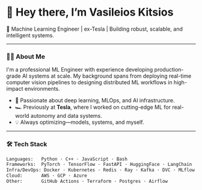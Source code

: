 # 👋 Hey there, I’m Vasileios Kitsios

🚀 Machine Learning Engineer | ex-Tesla | Building robust, scalable, and intelligent systems.

---

### 👨‍💻 About Me

I'm a professional ML Engineer with experience developing production-grade AI systems at scale. My background spans from deploying real-time computer vision pipelines to designing distributed ML workflows in high-impact environments.

- 🔬 Passionate about deep learning, MLOps, and AI infrastructure.
- 🏎️ Previously at **Tesla**, where I worked on cutting-edge ML for real-world autonomy and data systems.
- 💡 Always optimizing—models, systems, and myself.

---

### 🛠️ Tech Stack

```bash
Languages:   Python · C++ · JavaScript · Bash
Frameworks:  PyTorch · TensorFlow · FastAPI · HuggingFace · LangChain
Infra/DevOps: Docker · Kubernetes · Redis · Ray · Kafka · DVC · MLflow
Cloud:       AWS · GCP · Azure
Other:       GitHub Actions · Terraform · Postgres · Airflow
